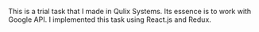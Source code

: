 This is a trial task that I made in Qulix Systems. Its essence is to work with Google API. I implemented this task using React.js and Redux.
